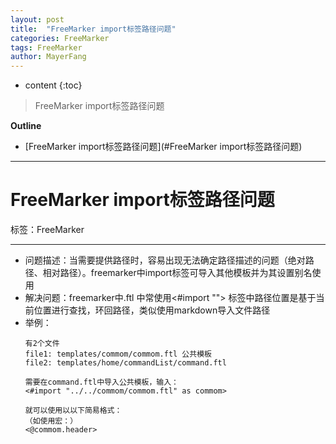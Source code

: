 ```yaml
---
layout: post
title:  "FreeMarker import标签路径问题"
categories: FreeMarker
tags: FreeMarker
author: MayerFang
---
```


* content
{:toc}

>FreeMarker import标签路径问题





**Outline**
- [FreeMarker import标签路径问题](#FreeMarker import标签路径问题)



---

# FreeMarker import标签路径问题

标签：FreeMarker

---

- 问题描述：当需要提供路径时，容易出现无法确定路径描述的问题（绝对路径、相对路径）。freemarker中import标签可导入其他模板并为其设置别名使用
- 解决问题：freemarker中.ftl 中常使用<#import ""> 标签中路径位置是基于当前位置进行查找，环回路径，类似使用markdown导入文件路径
- 举例：
	```
	有2个文件 
	file1: templates/commom/commom.ftl 公共模板
	file2: templates/home/commandList/command.ftl
	
	需要在command.ftl中导入公共模板，输入：
	<#import "../../commom/commom.ftl" as commom>
	
	就可以使用以以下简易格式：
	（如使用宏：）
	<@commom.header>
	```